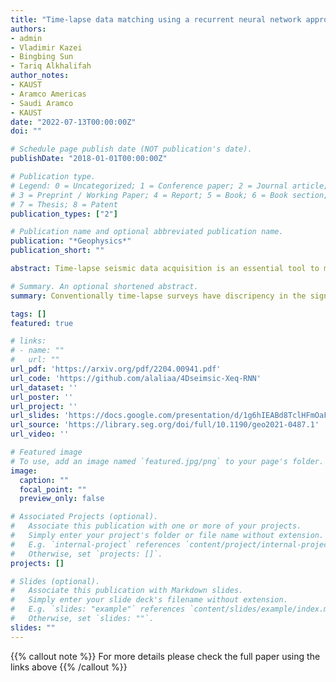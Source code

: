 ```yaml
---
title: "Time-lapse data matching using a recurrent neural network approach"
authors:
- admin
- Vladimir Kazei
- Bingbing Sun
- Tariq Alkhalifah
author_notes:
- KAUST
- Aramco Americas
- Saudi Aramco
- KAUST
date: "2022-07-13T00:00:00Z"
doi: ""

# Schedule page publish date (NOT publication's date).
publishDate: "2018-01-01T00:00:00Z"

# Publication type.
# Legend: 0 = Uncategorized; 1 = Conference paper; 2 = Journal article;
# 3 = Preprint / Working Paper; 4 = Report; 5 = Book; 6 = Book section;
# 7 = Thesis; 8 = Patent
publication_types: ["2"]

# Publication name and optional abbreviated publication name.
publication: "*Geophysics*"
publication_short: ""

abstract: Time-lapse seismic data acquisition is an essential tool to monitor changes in a reservoir due to fluid injection, such as CO2 injection. By acquiring multiple seismic surveys in the exact same location, the authors can identify the reservoir changes by analyzing the difference in the data. However, such analysis can be skewed by the near-surface seasonal velocity variations, inaccuracy, and repeatability in the acquisition parameters, and other inevitable noise. The common practice (cross equalization) to address this problem uses the part of the data in which changes are not expected to design a matching filter and then apply it to the whole data, including the reservoir area. Like cross equalization, the authors train a recurrent neural network (RNN) on parts of the data excluding the reservoir area and then infer the reservoir-related data. The RNN can learn the time dependency of the data, unlike the matching filter that processes the data based on the local information obtained in the filter window. The authors determine the method of matching the data in various examples and compare it with the conventional matching filter. Specifically, we start by demonstrating the ability of the approach in matching two traces and then test the method on a prestack 2D synthetic data. Then, the authors verify the enhancements of the 4D signal by providing reverse time migration images. The authors measure the repeatability using normalized root-mean-square and predictability metrics and find that, in some cases, our proposed method performed better than the matching filter approach.

# Summary. An optional shortened abstract.
summary: Conventionally time-lapse surveys have discripency in the signal due to the overburden changes. A data matching between different surveys is performed using recurrent neural network. 

tags: []
featured: true

# links:
# - name: ""
#   url: ""
url_pdf: 'https://arxiv.org/pdf/2204.00941.pdf'
url_code: 'https://github.com/alaliaa/4Dseimsic-Xeq-RNN'
url_dataset: ''
url_poster: ''
url_project: ''
url_slides: 'https://docs.google.com/presentation/d/1g6hIEABd8TclHFmOaFQDYSwzN8gtAfeU/edit?usp=sharing&ouid=115783403967921953165&rtpof=true&sd=true'
url_source: 'https://library.seg.org/doi/full/10.1190/geo2021-0487.1'
url_video: ''

# Featured image
# To use, add an image named `featured.jpg/png` to your page's folder. 
image:
  caption: ""
  focal_point: ""
  preview_only: false

# Associated Projects (optional).
#   Associate this publication with one or more of your projects.
#   Simply enter your project's folder or file name without extension.
#   E.g. `internal-project` references `content/project/internal-project/index.md`.
#   Otherwise, set `projects: []`.
projects: []

# Slides (optional).
#   Associate this publication with Markdown slides.
#   Simply enter your slide deck's filename without extension.
#   E.g. `slides: "example"` references `content/slides/example/index.md`.
#   Otherwise, set `slides: ""`.
slides: ""
---
```


{{% callout note %}}
For more details please check the full paper using the links above
{{% /callout %}}
